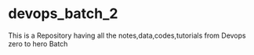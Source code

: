 # devops_batch_2
This is a Repository having all the notes,data,codes,tutorials from Devops zero to hero Batch
